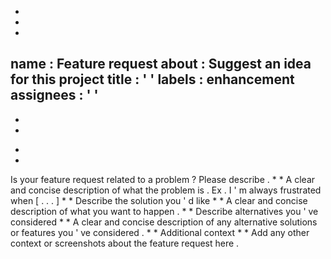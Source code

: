 -
-
-
name
:
Feature
request
about
:
Suggest
an
idea
for
this
project
title
:
'
'
labels
:
enhancement
assignees
:
'
'
-
-
-
*
*
Is
your
feature
request
related
to
a
problem
?
Please
describe
.
*
*
A
clear
and
concise
description
of
what
the
problem
is
.
Ex
.
I
'
m
always
frustrated
when
[
.
.
.
]
*
*
Describe
the
solution
you
'
d
like
*
*
A
clear
and
concise
description
of
what
you
want
to
happen
.
*
*
Describe
alternatives
you
'
ve
considered
*
*
A
clear
and
concise
description
of
any
alternative
solutions
or
features
you
'
ve
considered
.
*
*
Additional
context
*
*
Add
any
other
context
or
screenshots
about
the
feature
request
here
.
